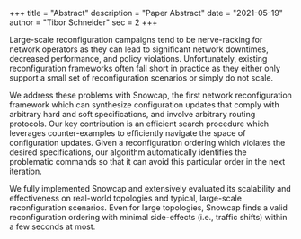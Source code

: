 +++
title = "Abstract"
description = "Paper Abstract"
date = "2021-05-19"
author = "Tibor Schneider"
sec = 2
+++

Large-scale reconfiguration campaigns tend to be nerve-racking for network operators as they can lead to significant network downtimes, decreased performance, and policy violations. Unfortunately, existing reconfiguration frameworks often fall short in practice as they either only support a small set of reconfiguration scenarios or simply do not scale.

We address these problems with Snowcap, the first network reconfiguration framework which can synthesize configuration updates that comply with arbitrary hard and soft specifications, and involve arbitrary routing protocols. Our key contribution is an efficient search procedure which leverages counter-examples to efficiently navigate the space of configuration updates. Given a reconfiguration ordering which violates the desired specifications, our algorithm automatically identifies the problematic commands so that it can avoid this particular order in the next iteration.

We fully implemented Snowcap and extensively evaluated its scalability and effectiveness on real-world topologies and typical, large-scale reconfiguration scenarios. Even for large topologies, Snowcap finds a valid reconfiguration ordering with minimal side-effects (i.e., traffic shifts) within a few seconds at most.
